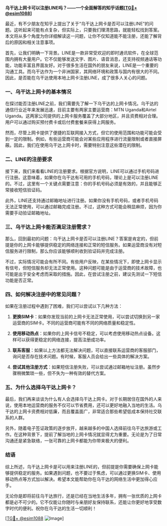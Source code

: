 **乌干达上网卡可以注册LINE吗？——一个全面解答的知乎话题[[TG💪+ @esim1088](https://t.me/s/esim1088)]**

最近，有不少朋友在知乎上提出了关于“乌干达上网卡是否可以注册LINE”的问题。这听起来可能有点复杂，但实际上，只要我们理清思路，就能轻松找到答案。本文将从多个角度为你详细解读这一问题，让你不仅知道能不能注册，还能了解背后的原因和相关注意事项。

首先，让我们明确一下背景。LINE是一款非常受欢迎的即时通讯软件，在全球范围内拥有大量用户。它不仅能够发送文字、图片、语音消息，还支持视频通话等功能，功能丰富且界面友好。对于很多生活在国外的朋友来说，LINE是一个重要的沟通工具。而乌干达作为一个非洲国家，其网络环境和政策与国内有很大的不同。因此，是否能在乌干达使用本地上网卡注册LINE，成了很多人关心的问题。

### **一、乌干达上网卡的基本情况**

在探讨能否注册LINE之前，我们需要先了解一下乌干达的上网卡情况。乌干达的通信行业近年来发展迅速，目前主要有两家主要运营商：MTN Uganda和Airtel Uganda。这两家公司提供的上网卡服务覆盖了大部分地区，并且资费相对合理。用户可以通过购买预付费卡或后付费套餐来获得上网服务。

然而，尽管上网卡提供了便捷的互联网接入方式，但它的使用范围和功能可能会受到一定的限制。例如，有些运营商可能会对某些应用程序进行流量限制或者直接屏蔽。因此，我们在使用乌干达上网卡时，需要特别注意这些潜在的限制。

### **二、LINE的注册要求**

接下来，我们来看看LINE的注册要求。根据官方说明，LINE可以通过手机号码进行注册。这意味着，如果你在乌干达有可用的手机号码，理论上是可以注册LINE的。不过，这里有一个关键点需要注意：你的手机号码必须是有效的，并且能够正常接收短信验证码。

此外，LINE还支持通过邮箱地址进行注册。如果你没有手机号码，或者手机号码无法正常使用，可以通过邮箱完成注册。不过，这种方式可能会稍显麻烦，因为你需要手动验证邮箱地址。

### **三、乌干达上网卡能否满足注册需求？**

那么，回到最初的问题：乌干达上网卡是否可以注册LINE？答案是肯定的，但前提是你的上网卡能够提供稳定的网络连接和正常的短信服务。如果运营商没有对短信服务进行限制，那么你应该能够顺利收到验证码并完成注册。

不过，实际情况可能会有所不同。有些用户反映，在某些情况下，即使上网卡显示有信号，但短信服务却无法正常使用。这种问题可能是由于运营商的技术故障，也可能是出于安全考虑而采取的措施。因此，在尝试注册之前，建议先测试一下短信功能是否正常。

### **四、如何解决注册中的常见问题？**

如果在注册过程中遇到了困难，我们可以尝试以下几种方法：

1. **更换SIM卡**：如果你发现当前的上网卡无法正常使用，可以尝试切换到另一家运营商的SIM卡。不同的运营商可能有不同的网络质量和稳定性。

2. **使用移动热点**：如果你的上网卡信号不稳定，可以考虑使用移动热点设备。这样可以获得更稳定的网络连接，提高注册成功率。

3. **联系客服**：如果以上方法都无法解决问题，可以直接联系运营商的客服部门，询问是否存在技术问题。有时候，客服人员会给出一些具体的解决方案。

4. **尝试其他注册方式**：如果短信注册失败，可以尝试通过邮箱地址注册。虽然步骤稍微繁琐一些，但不失为一种有效的替代方案。

### **五、为什么选择乌干达上网卡？**

最后，我们再来谈谈为什么有人会选择乌干达上网卡。对于长期居住在国外的人来说，使用本地运营商的服务不仅可以节省费用，还可以更好地融入当地的生活。乌干达的上网卡资费相对低廉，而且覆盖面广，非常适合那些希望低成本保持社交联系的人群。

另外，随着电子签证政策的逐步放开，越来越多的中国人选择前往乌干达旅游或工作。在这种背景下，提前了解当地的上网卡情况就显得尤为重要。无论是为了日常沟通还是紧急联络，一张可靠的上网卡都能为你带来极大的便利。

### **结语**

综上所述，乌干达上网卡是可以用来注册LINE的，但前提是你需要确保上网卡能够提供稳定的服务。如果遇到问题，也不要过于焦虑，可以通过更换SIM卡、使用移动热点等方式加以解决。希望本文能帮助你在乌干达的网络生活中更加得心应手。

无论你是即将前往乌干达旅行，还是已经在当地生活多年，拥有一张优质的上网卡都是必不可少的。它不仅能让你随时与亲朋好友保持联系，还能让你更好地享受数字时代的便利。祝你在乌干达的生活一切顺利！

[[TG💪+ @esim1088](https://t.me/s/esim1088) ![Image](https://i.postimg.cc/4NQfJmqS/Snipaste-2025-05-13-00-14-12.png)]